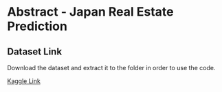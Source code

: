 # Abstract - Japan Real Estate Prediction


## Dataset Link
Download the dataset and extract it to the folder in order to use the code.

[Kaggle Link](https://www.kaggle.com/datasets/nishiodens/japan-real-estate-transaction-prices)